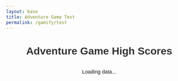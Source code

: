 ```yaml
---
layout: base
title: Adventure Game Test
permalink: /gamify/test
---
```

<html lang="en">
<head>
    <meta charset="UTF-8">
    <meta name="viewport" content="width=device-width, initial-scale=1.0">
    <title>Adventure Game High Scores</title>
    <style>
        body {
            font-family: Arial, sans-serif;
            margin: 2rem;
        }
        h1 {
            color: #333;
            text-align: center;
        }
        table {
            width: 100%;
            max-width: 600px;
            margin: 0 auto;
            border-collapse: collapse;
            box-shadow: 0 0 20px rgba(0, 0, 0, 0.15);
        }
        th, td {
            padding: 12px 15px;
            text-align: left;
            border-bottom: 1px solid #ddd;
        }
        th {
            background-color: #009879;
            color: white;
        }
        tr:nth-child(even) {
            background-color: #f3f3f3;
        }
        tr:hover {
            background-color: #f1f1f1;
        }
        .loading {
            text-align: center;
            margin: 2rem;
        }
        .error {
            color: red;
            text-align: center;
            margin: 2rem;
        }
    </style>
</head>
<body>
    <h1>Adventure Game High Scores</h1>
    <div id="tableContainer">
        <p class="loading">Loading data...</p>
    </div>
    <script>
        document.addEventListener('DOMContentLoaded', function() {
            // Fetch data from the API
            fetch('http://localhost:8585/api/people')
                .then(response => {
                    if (!response.ok) {
                        throw new Error('Network response was not ok');
                    }
                    return response.json();
                })
                .then(data => {
                    // Create table with the data
                    renderTable(data);
                })
                .catch(error => {
                    document.getElementById('tableContainer').innerHTML = 
                        `<p class="error">Error loading data: ${error.message}. Make sure your API is running at http://localhost:8585/api/people</p>`;
                });
        });
        function renderTable(people) {
            // Sort people by high score (age) in descending order
            people.sort((a, b) => b.age - a.age); 
            const tableHTML = `
                <table>
                    <thead>
                        <tr>
                            <th>Name</th>
                            <th>High Score</th>
                        </tr>
                    </thead>
                    <tbody>
                        ${people.map(person => `
                            <tr>
                                <td>${person.name}</td>
                                <td>${person.age}</td>
                            </tr>
                        `).join('')}
                    </tbody>
                </table>
            `;      
            document.getElementById('tableContainer').innerHTML = tableHTML;
        }
    </script>
</body>
</html>